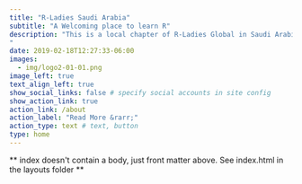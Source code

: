 ```yaml
---
title: "R-Ladies Saudi Arabia"
subtitle: "A Welcoming place to learn R"
description: "This is a local chapter of R-Ladies Global in Saudi Arabia (Dammam), an organisation that promotes gender diversity in the R community worldwide. We organise a variety of activities and workshops to learn about the R programming language, algorithms and advanced tools. 
"
date: 2019-02-18T12:27:33-06:00
images:
  - img/logo2-01-01.png
image_left: true
text_align_left: true
show_social_links: false # specify social accounts in site config
show_action_link: true
action_link: /about
action_label: "Read More &rarr;"
action_type: text # text, button
type: home
---
```


** index doesn't contain a body, just front matter above.
See index.html in the layouts folder **
